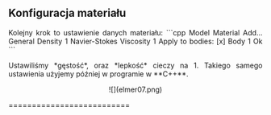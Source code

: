 ## Konfiguracja materiału
<p align="justify">Kolejny krok to ustawienie danych materiału:
```cpp
Model
    Material
        Add...
        General
            Density 1
        Navier-Stokes
            Viscosity 1
        Apply to bodies:
            [x] Body 1
        Ok
```
</p>
<p align="justify">Ustawiliśmy *gęstość*, oraz *lepkość* cieczy na 1. Takiego samego ustawienia użyjemy później w programie w **C++**.</p>
<p align="center">![](elmer07.png)</p>
==========================